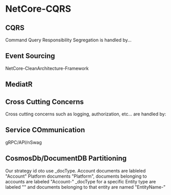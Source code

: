 # NetCore-CQRS

## CQRS

Command Query Responsibility Segregation is handled by...

## Event Sourcing

NetCore-CleanArchitecture-Framework

## MediatR

## Cross Cutting Concerns

Cross cutting concerns such as logging, authorization, etc... are handled by:

## Service COmmunication
gRPC/API/nSwag

## CosmosDb/DocumentDB Partitioning
Our strategy id oto use _docType. Account documents are lableled "Account" Platform documents "Platform", documents belonging to accounts are labeled "Account-<AccountID>" _docType for a specific Entity type are labeled "<EntityName>" and documents belonging to that entity are named "EntityName-<EntityId>"
